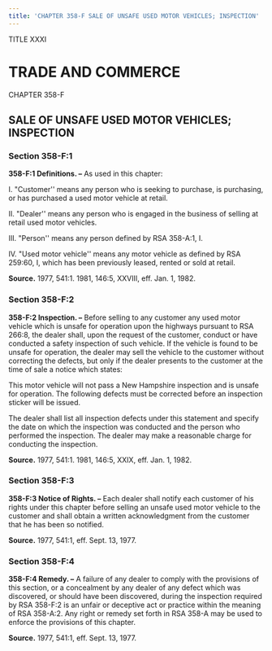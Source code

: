 ```yaml
---
title: 'CHAPTER 358-F SALE OF UNSAFE USED MOTOR VEHICLES; INSPECTION'
---
```


TITLE XXXI
                                             
TRADE AND COMMERCE
==================

CHAPTER 358-F
                                             
SALE OF UNSAFE USED MOTOR VEHICLES; INSPECTION
----------------------------------------------

### Section 358-F:1

 **358-F:1 Definitions. –** As used in this chapter:
                                             
 I. "Customer'' means any person who is seeking to purchase, is
purchasing, or has purchased a used motor vehicle at retail.
                                             
 II. "Dealer'' means any person who is engaged in the business of
selling at retail used motor vehicles.
                                             
 III. "Person'' means any person defined by RSA 358-A:1, I.
                                             
 IV. "Used motor vehicle'' means any motor vehicle as defined by RSA
259:60, I, which has been previously leased, rented or sold at retail.

**Source.** 1977, 541:1. 1981, 146:5, XXVIII, eff. Jan. 1, 1982.

### Section 358-F:2

 **358-F:2 Inspection. –** Before selling to any customer any used
motor vehicle which is unsafe for operation upon the highways pursuant
to RSA 266:8, the dealer shall, upon the request of the customer,
conduct or have conducted a safety inspection of such vehicle. If the
vehicle is found to be unsafe for operation, the dealer may sell the
vehicle to the customer without correcting the defects, but only if the
dealer presents to the customer at the time of sale a notice which
states:
                                             
 This motor vehicle will not pass a New Hampshire inspection and
is unsafe for operation. The following defects must be corrected before
an inspection sticker will be issued.
                                             
The dealer shall list all inspection defects under this statement and
specify the date on which the inspection was conducted and the person
who performed the inspection. The dealer may make a reasonable charge
for conducting the inspection.

**Source.** 1977, 541:1. 1981, 146:5, XXIX, eff. Jan. 1, 1982.

### Section 358-F:3

 **358-F:3 Notice of Rights. –** Each dealer shall notify each
customer of his rights under this chapter before selling an unsafe used
motor vehicle to the customer and shall obtain a written acknowledgment
from the customer that he has been so notified.

**Source.** 1977, 541:1, eff. Sept. 13, 1977.

### Section 358-F:4

 **358-F:4 Remedy. –** A failure of any dealer to comply with the
provisions of this section, or a concealment by any dealer of any defect
which was discovered, or should have been discovered, during the
inspection required by RSA 358-F:2 is an unfair or deceptive act or
practice within the meaning of RSA 358-A:2. Any right or remedy set
forth in RSA 358-A may be used to enforce the provisions of this
chapter.

**Source.** 1977, 541:1, eff. Sept. 13, 1977.
